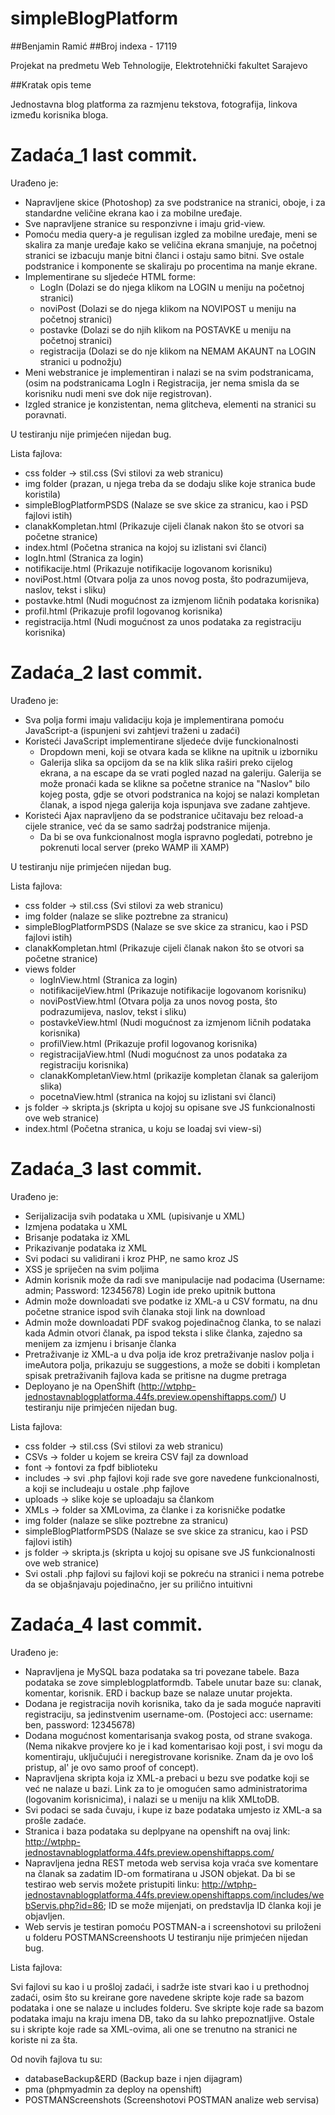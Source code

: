 # simpleBlogPlatform
##Benjamin Ramić
##Broj indexa - 17119

Projekat na predmetu Web Tehnologije, Elektrotehnički fakultet Sarajevo

##Kratak opis teme

Jednostavna blog platforma za razmjenu tekstova, fotografija, linkova između korisnika bloga.

# Zadaća_1 last commit.

Urađeno je:

- Napravljene skice (Photoshop) za sve podstranice na stranici, oboje, i za standardne veličine ekrana kao i za mobilne uređaje.
- Sve napravljene stranice su responzivne i imaju grid-view.
- Pomoću media query-a je regulisan izgled za mobilne uređaje, meni se skalira za manje uređaje kako se veličina ekrana smanjuje, na početnoj stranici se izbacuju manje bitni članci i ostaju samo bitni. Sve ostale podstranice i komponente se skaliraju po procentima na manje ekrane.
- Implementirane su sljedeće HTML forme:
    - LogIn (Dolazi se do njega klikom na LOGIN u meniju na početnoj stranici)
    - noviPost (Dolazi se do njega klikom na NOVIPOST u meniju na početnoj stranici)
    - postavke (Dolazi se do njih klikom na POSTAVKE u meniju na početnoj stranici)
    - registracija (Dolazi se do nje klikom na NEMAM AKAUNT na LOGIN stranici u podnožju)
- Meni webstranice je implementiran i nalazi se na svim podstranicama, (osim na podstranicama LogIn i Registracija, jer nema smisla da se korisniku nudi meni sve dok nije registrovan).
- Izgled stranice je konzistentan, nema glitcheva, elementi na stranici su poravnati.


U testiranju nije primjećen nijedan bug.

Lista fajlova:
- css folder -> stil.css (Svi stilovi za web stranicu)
- img folder (prazan, u njega treba da se dodaju slike koje stranica bude koristila)
- simpleBlogPlatformPSDS (Nalaze se sve skice za stranicu, kao i PSD fajlovi istih)
- clanakKompletan.html (Prikazuje cijeli članak nakon što se otvori sa početne stranice)
- index.html (Početna stranica na kojoj su izlistani svi članci)
- logIn.html (Stranica za login)
- notifikacije.html (Prikazuje notifikacije logovanom korisniku)
- noviPost.html (Otvara polja za unos novog posta, što podrazumijeva, naslov, tekst i sliku)
- postavke.html (Nudi mogućnost za izmjenom ličnih podataka korisnika)
- profil.html (Prikazuje profil logovanog korisnika)
- registracija.html (Nudi mogućnost za unos podataka za registraciju korisnika)
 
# Zadaća_2 last commit.

Urađeno je:
- Sva polja formi imaju validaciju koja je implementirana pomoću JavaScript-a (ispunjeni svi zahtjevi traženi u zadaći)
- Koristeći JavaScript implementirane sljedeće dvije funckionalnosti
    - Dropdown meni, koji se otvara kada se klikne na upitnik u izborniku
    - Galerija slika sa opcijom da se na klik slika raširi preko cijelog ekrana, a na escape da se vrati pogled nazad na galeriju. Galerija se može pronaći kada se klikne sa početne stranice na "Naslov" bilo kojeg posta, gdje se otvori podstranica na kojoj se nalazi kompletan članak, a ispod njega galerija koja ispunjava sve zadane zahtjeve.
- Koristeći Ajax napravljeno da se podstranice učitavaju bez reload-a cijele stranice, već da se samo sadržaj podstranice mijenja. 
    - Da bi se ova funkcionalnost mogla ispravno pogledati, potrebno je pokrenuti local server (preko WAMP ili XAMP) 

U testiranju nije primjećen nijedan bug.

Lista fajlova:

- css folder -> stil.css (Svi stilovi za web stranicu)
- img folder (nalaze se slike poztrebne za stranicu)
- simpleBlogPlatformPSDS (Nalaze se sve skice za stranicu, kao i PSD fajlovi istih)
- clanakKompletan.html (Prikazuje cijeli članak nakon što se otvori sa početne stranice)
- views folder
    - logInView.html (Stranica za login)
    - notifikacijeView.html (Prikazuje notifikacije logovanom korisniku)
    - noviPostView.html (Otvara polja za unos novog posta, što podrazumijeva, naslov, tekst i sliku)
    - postavkeView.html (Nudi mogućnost za izmjenom ličnih podataka korisnika)
    - profilView.html (Prikazuje profil logovanog korisnika)
    - registracijaView.html (Nudi mogućnost za unos podataka za registraciju korisnika)
    - clanakKompletanView.html (prikazije kompletan članak sa galerijom slika)
    - pocetnaView.html (stranica na kojoj su izlistani svi članci)
- js folder -> skripta.js (skripta u kojoj su opisane sve JS funkcionalnosti ove web stranice)
- index.html (Početna stranica, u koju se loadaj svi view-si)

# Zadaća_3 last commit.

Urađeno je:
- Serijalizacija svih podataka u XML (upisivanje u XML)
- Izmjena podataka u XML 
- Brisanje podataka iz XML
- Prikazivanje podataka iz XML
- Svi podaci su validirani i kroz PHP, ne samo kroz JS
- XSS je spriječen na svim poljima
- Admin korisnik može da radi sve manipulacije nad podacima (Username: admin; Password: 12345678) Login ide preko upitnik buttona
- Admin može downloadati sve podatke iz XML-a u CSV formatu, na dnu početne stranice ispod svih članaka stoji link na download
- Admin može downloadati PDF svakog pojedinačnog članka, to se nalazi kada Admin otvori članak, pa ispod teksta i slike članka, zajedno sa menijem za izmjenu i brisanje članka
- Pretraživanje iz XML-a u dva polja ide kroz pretraživanje naslov polja i imeAutora polja, prikazuju se suggestions, a može se dobiti i kompletan spisak pretraživanih fajlova kada se pritisne na dugme pretraga
- Deployano je na OpenShift (http://wtphp-jednostavnablogplatforma.44fs.preview.openshiftapps.com/)
U testiranju nije primjećen nijedan bug.

Lista fajlova:

- css folder -> stil.css (Svi stilovi za web stranicu)
- CSVs -> folder u kojem se kreira CSV fajl za download
- font -> fontovi za fpdf biblioteku
- includes -> svi .php fajlovi koji rade sve gore navedene funkcionalnosti, a koji se includeaju u ostale .php fajlove
- uploads -> slike koje se uploadaju sa člankom
- XMLs -> folder sa XMLovima, za članke i za korisničke podatke
- img folder (nalaze se slike poztrebne za stranicu)
- simpleBlogPlatformPSDS (Nalaze se sve skice za stranicu, kao i PSD fajlovi istih)
- js folder -> skripta.js (skripta u kojoj su opisane sve JS funkcionalnosti ove web stranice)
- Svi ostali .php fajlovi su fajlovi koji se pokreću na stranici i nema potrebe da se objašnjavaju pojedinačno, jer su prilično intuitivni


# Zadaća_4 last commit.
Urađeno je:
- Napravljena je MySQL baza podataka sa tri povezane tabele. Baza podataka se zove simpleblogplatformdb. Tabele unutar baze su: clanak, komentar, korisnik. ERD i backup baze se nalaze unutar projekta.
- Dodana je registracija novih korisnika, tako da je sada moguće napraviti registraciju, sa jedinstvenim username-om. (Postojeci acc: username: ben, password: 12345678)
- Dodana mogućnost komentarisanja svakog posta, od strane svakoga. (Nema nikakve provjere ko je i kad komentarisao koji post, i svi mogu da komentiraju, uključujući i neregistrovane korisnike. Znam da je ovo loš pristup, al' je ovo samo proof of concept).
- Napravljena skripta koja iz XML-a prebaci u bezu sve podatke koji se već ne nalaze u bazi. Link za to je omogućen samo administratorima (logovanim korisnicima), i nalazi se u meniju na klik XMLtoDB.
- Svi podaci se sada čuvaju, i kupe iz baze podataka umjesto iz XML-a sa prošle zadaće.
- Stranica i baza podataka su deplpyane na openshift na ovaj link: http://wtphp-jednostavnablogplatforma.44fs.preview.openshiftapps.com/
- Napravljena jedna REST metoda web servisa koja vraća sve komentare na članak sa zadatim ID-om formatirana u JSON objekat. Da bi se testirao web servis možete pristupiti linku: http://wtphp-jednostavnablogplatforma.44fs.preview.openshiftapps.com/includes/webServis.php?id=86; 
ID se može mijenjati, on predstavlja ID članka koji je objavljen.
- Web servis je testiran pomoću POSTMAN-a i screenshotovi su priloženi u folderu POSTMANScreenshoots
U testiranju nije primjećen nijedan bug.

Lista fajlova:

Svi fajlovi su kao i u prošloj zadaći, i sadrže iste stvari kao i u prethodnoj zadaći, osim što su kreirane gore navedene skripte koje rade sa bazom podataka i one se nalaze u includes folderu. Sve skripte koje rade sa bazom podataka imaju na kraju imena DB, tako da su lahko prepoznatljive. Ostale su i skripte koje rade sa XML-ovima, ali one se trenutno na stranici ne koriste ni za šta.

Od novih fajlova tu su:

-  databaseBackup&ERD (Backup baze i njen dijagram)
-  pma (phpmyadmin za deploy na openshift)
-  POSTMANScreenshots (Screenshotovi POSTMAN analize web servisa)

